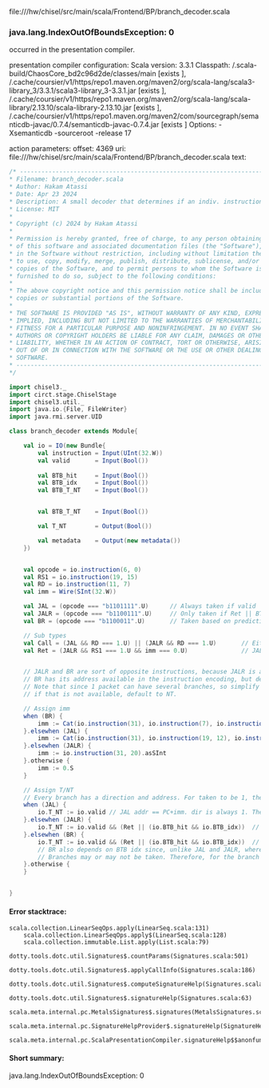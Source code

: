 file://<WORKSPACE>/hw/chisel/src/main/scala/Frontend/BP/branch_decoder.scala
### java.lang.IndexOutOfBoundsException: 0

occurred in the presentation compiler.

presentation compiler configuration:
Scala version: 3.3.1
Classpath:
<WORKSPACE>/.scala-build/ChaosCore_bd2c96d2de/classes/main [exists ], <HOME>/.cache/coursier/v1/https/repo1.maven.org/maven2/org/scala-lang/scala3-library_3/3.3.1/scala3-library_3-3.3.1.jar [exists ], <HOME>/.cache/coursier/v1/https/repo1.maven.org/maven2/org/scala-lang/scala-library/2.13.10/scala-library-2.13.10.jar [exists ], <HOME>/.cache/coursier/v1/https/repo1.maven.org/maven2/com/sourcegraph/semanticdb-javac/0.7.4/semanticdb-javac-0.7.4.jar [exists ]
Options:
-Xsemanticdb -sourceroot <WORKSPACE> -release 17


action parameters:
offset: 4369
uri: file://<WORKSPACE>/hw/chisel/src/main/scala/Frontend/BP/branch_decoder.scala
text:
```scala
/* ------------------------------------------------------------------------------------
* Filename: branch_decoder.scala
* Author: Hakam Atassi
* Date: Apr 23 2024
* Description: A small decoder that determines if an indiv. instruction is a branch, and if so, is it taken (in isolation).
* License: MIT
*
* Copyright (c) 2024 by Hakam Atassi
*
* Permission is hereby granted, free of charge, to any person obtaining a copy
* of this software and associated documentation files (the "Software"), to deal
* in the Software without restriction, including without limitation the rights
* to use, copy, modify, merge, publish, distribute, sublicense, and/or sell
* copies of the Software, and to permit persons to whom the Software is
* furnished to do so, subject to the following conditions:
* 
* The above copyright notice and this permission notice shall be included in all
* copies or substantial portions of the Software.
*
* THE SOFTWARE IS PROVIDED "AS IS", WITHOUT WARRANTY OF ANY KIND, EXPRESS OR
* IMPLIED, INCLUDING BUT NOT LIMITED TO THE WARRANTIES OF MERCHANTABILITY,
* FITNESS FOR A PARTICULAR PURPOSE AND NONINFRINGEMENT. IN NO EVENT SHALL THE
* AUTHORS OR COPYRIGHT HOLDERS BE LIABLE FOR ANY CLAIM, DAMAGES OR OTHER
* LIABILITY, WHETHER IN AN ACTION OF CONTRACT, TORT OR OTHERWISE, ARISING FROM,
* OUT OF OR IN CONNECTION WITH THE SOFTWARE OR THE USE OR OTHER DEALINGS IN THE
* SOFTWARE.
* ------------------------------------------------------------------------------------ 
*/

import chisel3._
import circt.stage.ChiselStage
import chisel3.util._
import java.io.{File, FileWriter}
import java.rmi.server.UID

class branch_decoder extends Module{

    val io = IO(new Bundle{
        val instruction = Input(UInt(32.W))
        val valid       = Input(Bool())
        
        val BTB_hit     = Input(Bool()) 
        val BTB_idx     = Input(Bool())
        val BTB_T_NT    = Input(Bool())


        val BTB_T_NT    = Input(Bool())

        val T_NT        = Output(Bool())

        val metadata    = Output(new metadata())
    })


    val opcode = io.instruction(6, 0)
    val RS1 = io.instruction(19, 15)
    val RD = io.instruction(11, 7)
    val imm = Wire(SInt(32.W))

    val JAL = (opcode === "b1101111".U)      // Always taken if valid    
    val JALR = (opcode === "b1100111".U)     // Only taken if Ret || BTB has target
    val BR = (opcode === "b1100011".U)       // Taken based on prediction 

    // Sub types
    val Call = (JAL && RD === 1.U) || (JALR && RD === 1.U)       // Either JAL or JALR with RD = x1
    val Ret = (JALR && RS1 === 1.U && imm === 0.U)               // JALR with RS1 = x1 & imm = 0


    // JALR and BR are sort of opposite instructions, because JALR is always taken but needs to get its address from a buffer somewhere.
    // BR has its address available in the instruction encoding, but depends on both PHT for T_NT prediction and BTB for dominant index. 
    // Note that since 1 packet can have several branches, so simplify things, predictions depend on the BTB to inform BP of the dominant branch
    // if that is not available, default to NT. 

    // Assign imm
    when (BR) {
        imm := Cat(io.instruction(31), io.instruction(7), io.instruction(30, 25), io.instruction(11, 8)).asSInt
    }.elsewhen (JAL) {
        imm := Cat(io.instruction(31), io.instruction(19, 12), io.instruction(20), io.instruction(30, 21)).asSInt
    }.elsewhen (JALR) {
        imm := io.instruction(31, 20).asSInt
    }.otherwise {
        imm := 0.S
    }

    // Assign T/NT
    // Every branch has a direction and address. For taken to be 1, the direction must be taken and the address must be available...
    when (JAL) {
        io.T_NT := io.valid // JAL addr == PC+imm. dir is always 1. Therefore, taken if valid (everything available).
    }.elsewhen (JALR) {
        io.T_NT := io.valid && (Ret || (io.BTB_hit && io.BTB_idx))  // Direction is always 1. Address is hit or miss. Only taken if addr is available.
    }.elsewhen (BR) {
        io.T_NT := io.valid && (Ret || (io.BTB_hit && io.BTB_idx))  // Address is PC + Imm. Only taken if PHT is 1. However,
        // BR also depends on BTB idx since, unlike JAL and JALR, where priority can be easily arbitrated based on what comes first,
        // Branches may or may not be taken. Therefore, for the branch to be taken, it must also be the dominant one (wher@@)
    }.otherwise {
    }


}
```



#### Error stacktrace:

```
scala.collection.LinearSeqOps.apply(LinearSeq.scala:131)
	scala.collection.LinearSeqOps.apply$(LinearSeq.scala:128)
	scala.collection.immutable.List.apply(List.scala:79)
	dotty.tools.dotc.util.Signatures$.countParams(Signatures.scala:501)
	dotty.tools.dotc.util.Signatures$.applyCallInfo(Signatures.scala:186)
	dotty.tools.dotc.util.Signatures$.computeSignatureHelp(Signatures.scala:94)
	dotty.tools.dotc.util.Signatures$.signatureHelp(Signatures.scala:63)
	scala.meta.internal.pc.MetalsSignatures$.signatures(MetalsSignatures.scala:17)
	scala.meta.internal.pc.SignatureHelpProvider$.signatureHelp(SignatureHelpProvider.scala:51)
	scala.meta.internal.pc.ScalaPresentationCompiler.signatureHelp$$anonfun$1(ScalaPresentationCompiler.scala:414)
```
#### Short summary: 

java.lang.IndexOutOfBoundsException: 0